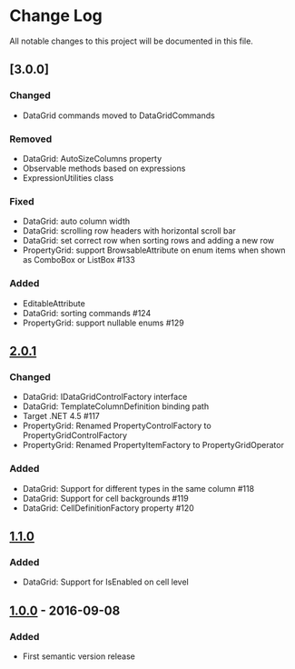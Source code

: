 # Change Log
All notable changes to this project will be documented in this file.

## [3.0.0]
### Changed
- DataGrid commands moved to DataGridCommands

### Removed
- DataGrid: AutoSizeColumns property
- Observable methods based on expressions
- ExpressionUtilities class

### Fixed
- DataGrid: auto column width
- DataGrid: scrolling row headers with horizontal scroll bar
- DataGrid: set correct row when sorting rows and adding a new row 
- PropertyGrid: support BrowsableAttribute on enum items when shown as ComboBox or ListBox #133

### Added
- EditableAttribute
- DataGrid: sorting commands #124
- PropertyGrid: support nullable enums #129

## [2.0.1]
### Changed
- DataGrid: IDataGridControlFactory interface
- DataGrid: TemplateColumnDefinition binding path
- Target .NET 4.5 #117
- PropertyGrid: Renamed PropertyControlFactory to PropertyGridControlFactory
- PropertyGrid: Renamed PropertyItemFactory to PropertyGridOperator

### Added
- DataGrid: Support for different types in the same column #118
- DataGrid: Support for cell backgrounds #119
- DataGrid: CellDefinitionFactory property #120

## [1.1.0]
### Added
- DataGrid: Support for IsEnabled on cell level

## [1.0.0] - 2016-09-08
### Added
- First semantic version release

[Unreleased]: https://github.com/objorke/PropertyTools/compare/v2.0.1...HEAD
[2.0.1]: https://github.com/objorke/PropertyTools/compare/v2.0.1...v1.1.0
[1.1.0]: https://github.com/objorke/PropertyTools/compare/v1.0.0...v1.1.0
[1.0.0]: https://github.com/objorke/PropertyTools/compare/v0.1.0...v1.0.0
